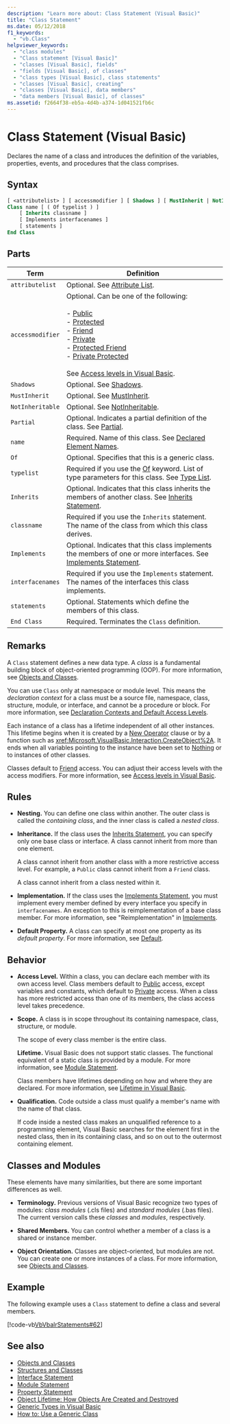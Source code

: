 ```yaml
---
description: "Learn more about: Class Statement (Visual Basic)"
title: "Class Statement"
ms.date: 05/12/2018
f1_keywords: 
  - "vb.Class"
helpviewer_keywords: 
  - "class modules"
  - "Class statement [Visual Basic]"
  - "classes [Visual Basic], fields"
  - "fields [Visual Basic], of classes"
  - "class types [Visual Basic], class statements"
  - "classes [Visual Basic], creating"
  - "classes [Visual Basic], data members"
  - "data members [Visual Basic], of classes"
ms.assetid: f2664f38-eb5a-4d4b-a374-1d041521fb6c
---
```

# Class Statement (Visual Basic)

Declares the name of a class and introduces the definition of the variables, properties, events, and procedures that the class comprises.  
  
## Syntax  
  
```vb  
[ <attributelist> ] [ accessmodifier ] [ Shadows ] [ MustInherit | NotInheritable ] [ Partial ] _  
Class name [ ( Of typelist ) ]  
    [ Inherits classname ]  
    [ Implements interfacenames ]  
    [ statements ]  
End Class  
```  
  
## Parts  
  
|Term|Definition|  
|---|---|  
|`attributelist`|Optional. See [Attribute List](attribute-list.md).|  
|`accessmodifier`|Optional. Can be one of the following:<br /><br /> -   [Public](../modifiers/public.md)<br />-   [Protected](../modifiers/protected.md)<br />-   [Friend](../modifiers/friend.md)<br />-   [Private](../modifiers/private.md)<br />-   [Protected Friend](../modifiers/protected-friend.md)<br />- [Private Protected](../modifiers/private-protected.md)<br/><br/> See [Access levels in Visual Basic](../../programming-guide/language-features/declared-elements/access-levels.md).|  
|`Shadows`|Optional. See [Shadows](../modifiers/shadows.md).|  
|`MustInherit`|Optional. See [MustInherit](../modifiers/mustinherit.md).|  
|`NotInheritable`|Optional. See [NotInheritable](../modifiers/notinheritable.md).|  
|`Partial`|Optional. Indicates a partial definition of the class. See [Partial](../modifiers/partial.md).|  
|`name`|Required. Name of this class. See [Declared Element Names](../../programming-guide/language-features/declared-elements/declared-element-names.md).|  
|`Of`|Optional. Specifies that this is a generic class.|  
|`typelist`|Required if you use the [Of](of-clause.md) keyword. List of type parameters for this class. See [Type List](type-list.md).|  
|`Inherits`|Optional. Indicates that this class inherits the members of another class. See [Inherits Statement](inherits-statement.md).|  
|`classname`|Required if you use the `Inherits` statement. The name of the class from which this class derives.|  
|`Implements`|Optional. Indicates that this class implements the members of one or more interfaces. See [Implements Statement](implements-statement.md).|  
|`interfacenames`|Required if you use the `Implements` statement. The names of the interfaces this class implements.|  
|`statements`|Optional. Statements which define the members of this class.|  
|`End Class`|Required. Terminates the `Class` definition.|  
  
## Remarks  

 A `Class` statement defines a new data type. A *class* is a fundamental building block of object-oriented programming (OOP). For more information, see [Objects and Classes](../../programming-guide/language-features/objects-and-classes/index.md).  
  
 You can use `Class` only at namespace or module level. This means the *declaration context* for a class must be a source file, namespace, class, structure, module, or interface, and cannot be a procedure or block. For more information, see [Declaration Contexts and Default Access Levels](declaration-contexts-and-default-access-levels.md).  
  
 Each instance of a class has a lifetime independent of all other instances. This lifetime begins when it is created by a [New Operator](../operators/new-operator.md) clause or by a function such as <xref:Microsoft.VisualBasic.Interaction.CreateObject%2A>. It ends when all variables pointing to the instance have been set to [Nothing](../nothing.md) or to instances of other classes.  
  
 Classes default to [Friend](../modifiers/friend.md) access. You can adjust their access levels with the access modifiers. For more information, see [Access levels in Visual Basic](../../programming-guide/language-features/declared-elements/access-levels.md).  
  
## Rules  
  
- **Nesting.** You can define one class within another. The outer class is called the *containing class*, and the inner class is called a *nested class*.  
  
- **Inheritance.** If the class uses the [Inherits Statement](inherits-statement.md), you can specify only one base class or interface. A class cannot inherit from more than one element.  
  
     A class cannot inherit from another class with a more restrictive access level. For example, a `Public` class cannot inherit from a `Friend` class.  
  
     A class cannot inherit from a class nested within it.  
  
- **Implementation.** If the class uses the [Implements Statement](implements-statement.md), you must implement every member defined by every interface you specify in `interfacenames`. An exception to this is reimplementation of a base class member. For more information, see "Reimplementation" in [Implements](implements-clause.md).  
  
- **Default Property.** A class can specify at most one property as its *default property*. For more information, see [Default](../modifiers/default.md).  
  
## Behavior  
  
- **Access Level.** Within a class, you can declare each member with its own access level. Class members default to [Public](../modifiers/public.md) access, except variables and constants, which default to [Private](../modifiers/private.md) access. When a class has more restricted access than one of its members, the class access level takes precedence.  
  
- **Scope.** A class is in scope throughout its containing namespace, class, structure, or module.  
  
     The scope of every class member is the entire class.  
  
     **Lifetime.** Visual Basic does not support static classes. The functional equivalent of a static class is provided by a module. For more information, see [Module Statement](module-statement.md).  
  
     Class members have lifetimes depending on how and where they are declared. For more information, see [Lifetime in Visual Basic](../../programming-guide/language-features/declared-elements/lifetime.md).  
  
- **Qualification.** Code outside a class must qualify a member's name with the name of that class.  
  
     If code inside a nested class makes an unqualified reference to a programming element, Visual Basic searches for the element first in the nested class, then in its containing class, and so on out to the outermost containing element.  
  
## Classes and Modules  

 These elements have many similarities, but there are some important differences as well.  
  
- **Terminology.** Previous versions of Visual Basic recognize two types of modules: *class modules* (.cls files) and *standard modules* (.bas files). The current version calls these *classes* and *modules*, respectively.  
  
- **Shared Members.** You can control whether a member of a class is a shared or instance member.  
  
- **Object Orientation.** Classes are object-oriented, but modules are not. You can create one or more instances of a class. For more information, see [Objects and Classes](../../programming-guide/language-features/objects-and-classes/index.md).  
  
## Example  

 The following example uses a `Class` statement to define a class and several members.  
  
 [!code-vb[VbVbalrStatements#62](~/samples/snippets/visualbasic/VS_Snippets_VBCSharp/VbVbalrStatements/VB/Class1.vb#62)]  
  
## See also

- [Objects and Classes](../../programming-guide/language-features/objects-and-classes/index.md)
- [Structures and Classes](../../programming-guide/language-features/data-types/structures-and-classes.md)
- [Interface Statement](interface-statement.md)
- [Module Statement](module-statement.md)
- [Property Statement](property-statement.md)
- [Object Lifetime: How Objects Are Created and Destroyed](../../programming-guide/language-features/objects-and-classes/object-lifetime-how-objects-are-created-and-destroyed.md)
- [Generic Types in Visual Basic](../../programming-guide/language-features/data-types/generic-types.md)
- [How to: Use a Generic Class](../../programming-guide/language-features/data-types/how-to-use-a-generic-class.md)
